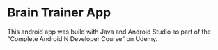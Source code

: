 # Brain Trainer App

This android app was build with Java and Android Studio as part of the "Complete Android N Developer Course" on Udemy.
